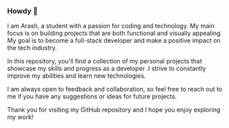 ### Howdy 👋

I am Arash, a student with a passion for coding and technology. My main focus is on building projects that are both functional and visually appealing. My goal is to become a full-stack developer and make a positive impact on the tech industry.

In this repository, you'll find a collection of my personal projects that showcase my skills and progress as a developer .I strive to constantly improve my abilities and learn new technologies.

I am always open to feedback and collaboration, so feel free to reach out to me if you have any suggestions or ideas for future projects.

Thank you for visiting my GitHub repository and I hope you enjoy exploring my work!
